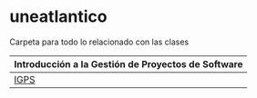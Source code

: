 # uneatlantico
Carpeta para todo lo relacionado con las clases

<div align=center>

|Introducción a la Gestión de Proyectos de Software|
|-|
|[IGPS](https://github.com/miguelancabezon/uneatlantico/igps)

</div>

